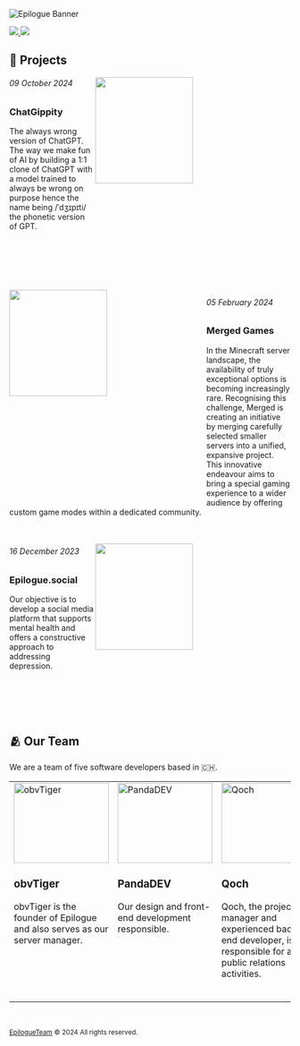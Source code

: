 ![Epilogue Banner](https://github.com/user-attachments/assets/0a09ecca-5282-4878-b02b-59c85c716b76)

<a href="mailto:contact@epilogue.team">
  <img src="https://github.com/user-attachments/assets/5b78ac70-021c-48cf-a0d8-106ba671d989" />
</a>
<a href="https://epilogue.team/blogs">
  <img src="https://github.com/user-attachments/assets/bca5e1cc-3247-4d4c-aaa0-d2e23376a15f" />
</a>

## 📃 Projects

<a href="https://gippity.chat">
  <img src="https://github.com/user-attachments/assets/1dfb153c-37bf-4804-9ac8-78a9aa7ee10e" width="50%" align="right" style="min-width: 350px; min-height: 200px; max-width: 500px; max-height: 380px;">
</a>

<h6><i>09 October 2024</i></h6>

### ChatGippity

The always wrong version of ChatGPT. The way we make fun of AI by building a 1:1 clone of ChatGPT with a model trained to always be wrong on purpose hence the name being /ˈdʒɪpɪti/ the phonetic version of GPT.

<br>
<br>
<br>
<br>
<br>

<a href="https://merged.games">
  <img src="https://github.com/user-attachments/assets/9d13b9bf-cf3b-4c2a-b31e-0e9ae1929a91" width="50%" align="left" style="min-width: 350px; min-height: 200px; max-width: 500px; max-height: 380px;">
</a>

<h6><i>05 February 2024</i></h6>

### Merged Games

In the Minecraft server landscape, the availability of truly exceptional options
is becoming increasingly rare. Recognising this challenge, Merged is creating an
initiative by merging carefully selected smaller servers into a unified, expansive
project. This innovative endeavour aims to bring a special gaming experience
to a wider audience by offering custom game modes within a dedicated community.
<br>
<br>
<br>

<a href="https://epilogue.social">
  <img src="https://github.com/user-attachments/assets/9617c5d4-2398-40d6-9079-16aa0014d708" width="50%" align="right" style="min-width: 350px; min-height: 200px; max-width: 500px; max-height: 380px;">
</a>

<h6><i>16 December 2023</i></h6>

### Epilogue.social

Our objective is to develop a social media platform that supports mental health and offers a constructive approach to addressing depression.

<br>
<br>
<br>
<br>

## 🫂 Our Team

We are a team of five software developers based in 🇨🇭.
<table>
  <tr>
    <td width="183px" height="320px" valign="top">
      <a href="https://wireway.ch">
        <img width="170px" height="143px" src="https://github.com/user-attachments/assets/5ef25b06-221c-4a94-bb21-dfd1d9c5ee77" alt="obvTiger" />
      </a>
      <h3><b>obvTiger</b></h3>
      <p>obvTiger is the founder of Epilogue and also serves as our server manager.</p>
    </td>
    <td width="183px" height="320px" valign="top">
      <a href="https://pandadev.net">
        <img width="170px" height="143px" src="https://github.com/user-attachments/assets/f25d647f-5337-4711-bfc6-8a63161803f8" alt="PandaDEV" />
      </a>
      <h3><b>PandaDEV</b></h3>
      <p>Our design and front-end development responsible.</p>
    </td>
    <td width="183px" height="320px" valign="top">
      <a href="https://twitter.com/tobivanqoch">
        <img width="170px" height="143px" src="https://github.com/user-attachments/assets/706ef44f-3b39-4580-9cf6-f7b17a6b0000" alt="Qoch" />
      </a>
      <h3><b>Qoch</b></h3>
      <p>Qoch, the project manager and experienced back-end developer, is responsible for all public relations activities.</p>
    </td>
    <td width="183px" height="320px" valign="top">
      <a href="https://waradu.dev">
        <img width="170px" height="143px" src="https://avatars.githubusercontent.com/u/89935135" alt="Waradu" />
      </a>
      <h3><b>Waradu</b></h3>
      <p>In his role as community manager or front-end developer, he will be responsible for shaping the outward appearance of our projects.</p>
    </td>
    <td width="183px" height="320px" valign="top">
      <a href="https://minipandi.net">
        <img width="170px" height="143px" src="https://github.com/user-attachments/assets/eed3a9b2-eb6a-44c8-9589-4524ecb67a07" alt="MiniPandi" />
      </a>
      <h3><b>MiniPandi</b></h3>
      <p>A versatile team member who can be deployed anywhere.</p>
    </td>
  </tr>
</table>

<br>

<sub>[EpilogueTeam](https://github.com/EpilogueTeam) © 2024 All rights reserved.</sub>
